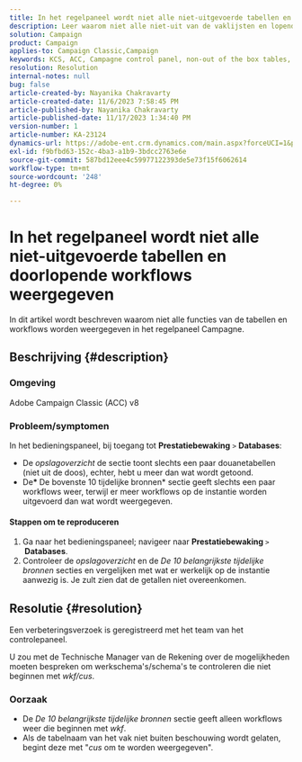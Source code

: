 ```yaml
---
title: In het regelpaneel wordt niet alle niet-uitgevoerde tabellen en doorlopende workflows weergegeven
description: Leer waarom niet alle niet-uit van de vaklijsten en lopende werkschema's van het controlepaneel tonen.
solution: Campaign
product: Campaign
applies-to: Campaign Classic,Campaign
keywords: KCS, ACC, Campagne control panel, non-out of the box tables, Performance Monitoring, storage overview, Top 10 tijdelijke bronnen
resolution: Resolution
internal-notes: null
bug: false
article-created-by: Nayanika Chakravarty
article-created-date: 11/6/2023 7:58:45 PM
article-published-by: Nayanika Chakravarty
article-published-date: 11/17/2023 1:34:40 PM
version-number: 1
article-number: KA-23124
dynamics-url: https://adobe-ent.crm.dynamics.com/main.aspx?forceUCI=1&pagetype=entityrecord&etn=knowledgearticle&id=d8a9bae2-de7c-ee11-8179-6045bd006ce9
exl-id: f9bfbd63-152c-4ba3-a1b9-3bdcc2763e6e
source-git-commit: 587bd12eee4c59977122393de5e73f15f6062614
workflow-type: tm+mt
source-wordcount: '248'
ht-degree: 0%

---
```


# In het regelpaneel wordt niet alle niet-uitgevoerde tabellen en doorlopende workflows weergegeven


In dit artikel wordt beschreven waarom niet alle functies van de tabellen en workflows worden weergegeven in het regelpaneel Campagne.

## Beschrijving {#description}


### Omgeving

Adobe Campaign Classic (ACC) v8

### Probleem/symptomen

In het bedieningspaneel, bij toegang tot <b>Prestatiebewaking</b> `>`  <b>Databases</b>:

- De *opslagoverzicht* de sectie toont slechts een paar douanetabellen (niet uit de doos), echter, hebt u meer dan wat wordt getoond.
- De<b>* </b>De bovenste 10 tijdelijke bronnen* sectie geeft slechts een paar workflows weer, terwijl er meer workflows op de instantie worden uitgevoerd dan wat wordt weergegeven.


#### Stappen om te reproduceren

1. Ga naar het bedieningspaneel; navigeer naar <b>Prestatiebewaking </b>`>` <b> Databases</b>.
2. Controleer de *opslagoverzicht* en de *De 10 belangrijkste tijdelijke bronnen* secties en vergelijken met wat er werkelijk op de instantie aanwezig is. Je zult zien dat de getallen niet overeenkomen.



## Resolutie {#resolution}


Een verbeteringsverzoek is geregistreerd met het team van het controlepaneel.

U zou met de Technische Manager van de Rekening over de mogelijkheden moeten bespreken om werkschema&#39;s/schema&#39;s te controleren die niet beginnen met *wkf/cus*.

### Oorzaak

- De *De 10 belangrijkste tijdelijke bronnen* sectie geeft alleen workflows weer die beginnen met *wkf*.
- Als de tabelnaam van het vak niet buiten beschouwing wordt gelaten, begint deze met &quot;*cus* om te worden weergegeven&quot;.
